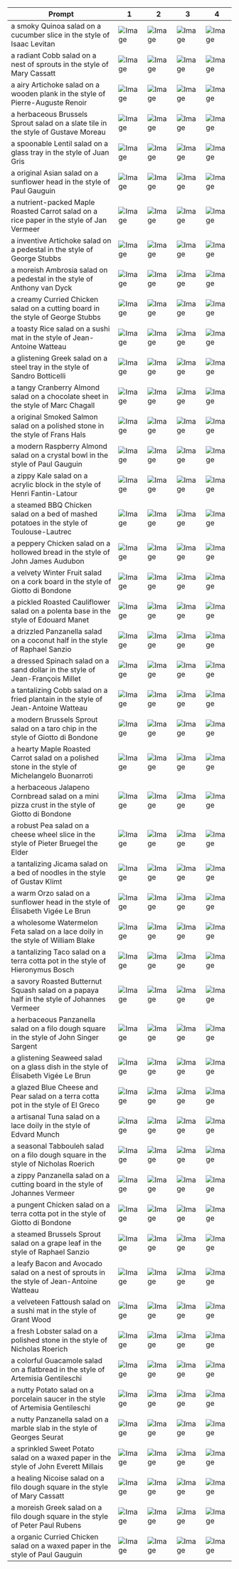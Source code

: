 | Prompt | 1 | 2 | 3 | 4 |
|-|-|-|-|-|
| a smoky Quinoa salad on a cucumber slice in the style of Isaac Levitan | ![Image](https://salad-benchmark-public-assets.s3.us-east-2.amazonaws.com/sdxl/f2cd3252-18a1-48d7-aaf6-52cb19a0bf09-0.jpg) | ![Image](https://salad-benchmark-public-assets.s3.us-east-2.amazonaws.com/sdxl/f2cd3252-18a1-48d7-aaf6-52cb19a0bf09-1.jpg) | ![Image](https://salad-benchmark-public-assets.s3.us-east-2.amazonaws.com/sdxl/f2cd3252-18a1-48d7-aaf6-52cb19a0bf09-2.jpg) | ![Image](https://salad-benchmark-public-assets.s3.us-east-2.amazonaws.com/sdxl/f2cd3252-18a1-48d7-aaf6-52cb19a0bf09-3.jpg) |
| a radiant Cobb salad on a nest of sprouts in the style of Mary Cassatt | ![Image](https://salad-benchmark-public-assets.s3.us-east-2.amazonaws.com/sdxl/36b9f48d-94d6-41f2-b794-18d98e2127df-0.jpg) | ![Image](https://salad-benchmark-public-assets.s3.us-east-2.amazonaws.com/sdxl/36b9f48d-94d6-41f2-b794-18d98e2127df-1.jpg) | ![Image](https://salad-benchmark-public-assets.s3.us-east-2.amazonaws.com/sdxl/36b9f48d-94d6-41f2-b794-18d98e2127df-2.jpg) | ![Image](https://salad-benchmark-public-assets.s3.us-east-2.amazonaws.com/sdxl/36b9f48d-94d6-41f2-b794-18d98e2127df-3.jpg) |
| a airy Artichoke salad on a wooden plank in the style of Pierre-Auguste Renoir | ![Image](https://salad-benchmark-public-assets.s3.us-east-2.amazonaws.com/sdxl/49f6fed6-a6df-49e1-a0c2-b5547b674ee6-0.jpg) | ![Image](https://salad-benchmark-public-assets.s3.us-east-2.amazonaws.com/sdxl/49f6fed6-a6df-49e1-a0c2-b5547b674ee6-1.jpg) | ![Image](https://salad-benchmark-public-assets.s3.us-east-2.amazonaws.com/sdxl/49f6fed6-a6df-49e1-a0c2-b5547b674ee6-2.jpg) | ![Image](https://salad-benchmark-public-assets.s3.us-east-2.amazonaws.com/sdxl/49f6fed6-a6df-49e1-a0c2-b5547b674ee6-3.jpg) |
| a herbaceous Brussels Sprout salad on a slate tile in the style of Gustave Moreau | ![Image](https://salad-benchmark-public-assets.s3.us-east-2.amazonaws.com/sdxl/92a1eb00-c3ea-430f-abf8-82528dc7b735-0.jpg) | ![Image](https://salad-benchmark-public-assets.s3.us-east-2.amazonaws.com/sdxl/92a1eb00-c3ea-430f-abf8-82528dc7b735-1.jpg) | ![Image](https://salad-benchmark-public-assets.s3.us-east-2.amazonaws.com/sdxl/92a1eb00-c3ea-430f-abf8-82528dc7b735-2.jpg) | ![Image](https://salad-benchmark-public-assets.s3.us-east-2.amazonaws.com/sdxl/92a1eb00-c3ea-430f-abf8-82528dc7b735-3.jpg) |
| a spoonable Lentil salad on a glass tray in the style of Juan Gris | ![Image](https://salad-benchmark-public-assets.s3.us-east-2.amazonaws.com/sdxl/f2f1e2a4-b794-47de-80c9-3284052d34a8-0.jpg) | ![Image](https://salad-benchmark-public-assets.s3.us-east-2.amazonaws.com/sdxl/f2f1e2a4-b794-47de-80c9-3284052d34a8-1.jpg) | ![Image](https://salad-benchmark-public-assets.s3.us-east-2.amazonaws.com/sdxl/f2f1e2a4-b794-47de-80c9-3284052d34a8-2.jpg) | ![Image](https://salad-benchmark-public-assets.s3.us-east-2.amazonaws.com/sdxl/f2f1e2a4-b794-47de-80c9-3284052d34a8-3.jpg) |
| a original Asian salad on a sunflower head in the style of Paul Gauguin | ![Image](https://salad-benchmark-public-assets.s3.us-east-2.amazonaws.com/sdxl/5ccf5a0f-d4e4-4707-b78f-00044ef1b086-0.jpg) | ![Image](https://salad-benchmark-public-assets.s3.us-east-2.amazonaws.com/sdxl/5ccf5a0f-d4e4-4707-b78f-00044ef1b086-1.jpg) | ![Image](https://salad-benchmark-public-assets.s3.us-east-2.amazonaws.com/sdxl/5ccf5a0f-d4e4-4707-b78f-00044ef1b086-2.jpg) | ![Image](https://salad-benchmark-public-assets.s3.us-east-2.amazonaws.com/sdxl/5ccf5a0f-d4e4-4707-b78f-00044ef1b086-3.jpg) |
| a nutrient-packed Maple Roasted Carrot salad on a rice paper in the style of Jan Vermeer | ![Image](https://salad-benchmark-public-assets.s3.us-east-2.amazonaws.com/sdxl/38dbbf38-09c9-49a1-8bf2-575f7f90d8e6-0.jpg) | ![Image](https://salad-benchmark-public-assets.s3.us-east-2.amazonaws.com/sdxl/38dbbf38-09c9-49a1-8bf2-575f7f90d8e6-1.jpg) | ![Image](https://salad-benchmark-public-assets.s3.us-east-2.amazonaws.com/sdxl/38dbbf38-09c9-49a1-8bf2-575f7f90d8e6-2.jpg) | ![Image](https://salad-benchmark-public-assets.s3.us-east-2.amazonaws.com/sdxl/38dbbf38-09c9-49a1-8bf2-575f7f90d8e6-3.jpg) |
| a inventive Artichoke salad on a pedestal in the style of George Stubbs | ![Image](https://salad-benchmark-public-assets.s3.us-east-2.amazonaws.com/sdxl/b4dd56ad-c5e2-4cdc-bd9f-6d1edd622968-0.jpg) | ![Image](https://salad-benchmark-public-assets.s3.us-east-2.amazonaws.com/sdxl/b4dd56ad-c5e2-4cdc-bd9f-6d1edd622968-1.jpg) | ![Image](https://salad-benchmark-public-assets.s3.us-east-2.amazonaws.com/sdxl/b4dd56ad-c5e2-4cdc-bd9f-6d1edd622968-2.jpg) | ![Image](https://salad-benchmark-public-assets.s3.us-east-2.amazonaws.com/sdxl/b4dd56ad-c5e2-4cdc-bd9f-6d1edd622968-3.jpg) |
| a moreish Ambrosia salad on a pedestal in the style of Anthony van Dyck | ![Image](https://salad-benchmark-public-assets.s3.us-east-2.amazonaws.com/sdxl/4c32c29f-a387-4ff3-8b47-4a57cf2945de-0.jpg) | ![Image](https://salad-benchmark-public-assets.s3.us-east-2.amazonaws.com/sdxl/4c32c29f-a387-4ff3-8b47-4a57cf2945de-1.jpg) | ![Image](https://salad-benchmark-public-assets.s3.us-east-2.amazonaws.com/sdxl/4c32c29f-a387-4ff3-8b47-4a57cf2945de-2.jpg) | ![Image](https://salad-benchmark-public-assets.s3.us-east-2.amazonaws.com/sdxl/4c32c29f-a387-4ff3-8b47-4a57cf2945de-3.jpg) |
| a creamy Curried Chicken salad on a cutting board in the style of George Stubbs | ![Image](https://salad-benchmark-public-assets.s3.us-east-2.amazonaws.com/sdxl/05c45f12-b654-4322-9a77-e713358e74f5-0.jpg) | ![Image](https://salad-benchmark-public-assets.s3.us-east-2.amazonaws.com/sdxl/05c45f12-b654-4322-9a77-e713358e74f5-1.jpg) | ![Image](https://salad-benchmark-public-assets.s3.us-east-2.amazonaws.com/sdxl/05c45f12-b654-4322-9a77-e713358e74f5-2.jpg) | ![Image](https://salad-benchmark-public-assets.s3.us-east-2.amazonaws.com/sdxl/05c45f12-b654-4322-9a77-e713358e74f5-3.jpg) |
| a toasty Rice salad on a sushi mat in the style of Jean-Antoine Watteau | ![Image](https://salad-benchmark-public-assets.s3.us-east-2.amazonaws.com/sdxl/360711d1-8fe6-4e89-b490-74318348128f-0.jpg) | ![Image](https://salad-benchmark-public-assets.s3.us-east-2.amazonaws.com/sdxl/360711d1-8fe6-4e89-b490-74318348128f-1.jpg) | ![Image](https://salad-benchmark-public-assets.s3.us-east-2.amazonaws.com/sdxl/360711d1-8fe6-4e89-b490-74318348128f-2.jpg) | ![Image](https://salad-benchmark-public-assets.s3.us-east-2.amazonaws.com/sdxl/360711d1-8fe6-4e89-b490-74318348128f-3.jpg) |
| a glistening Greek salad on a steel tray in the style of Sandro Botticelli | ![Image](https://salad-benchmark-public-assets.s3.us-east-2.amazonaws.com/sdxl/730e305e-0241-425a-9646-9272c95aac1f-0.jpg) | ![Image](https://salad-benchmark-public-assets.s3.us-east-2.amazonaws.com/sdxl/730e305e-0241-425a-9646-9272c95aac1f-1.jpg) | ![Image](https://salad-benchmark-public-assets.s3.us-east-2.amazonaws.com/sdxl/730e305e-0241-425a-9646-9272c95aac1f-2.jpg) | ![Image](https://salad-benchmark-public-assets.s3.us-east-2.amazonaws.com/sdxl/730e305e-0241-425a-9646-9272c95aac1f-3.jpg) |
| a tangy Cranberry Almond salad on a chocolate sheet in the style of Marc Chagall | ![Image](https://salad-benchmark-public-assets.s3.us-east-2.amazonaws.com/sdxl/7ca11194-b99e-4009-aa86-8c15d94bf3af-0.jpg) | ![Image](https://salad-benchmark-public-assets.s3.us-east-2.amazonaws.com/sdxl/7ca11194-b99e-4009-aa86-8c15d94bf3af-1.jpg) | ![Image](https://salad-benchmark-public-assets.s3.us-east-2.amazonaws.com/sdxl/7ca11194-b99e-4009-aa86-8c15d94bf3af-2.jpg) | ![Image](https://salad-benchmark-public-assets.s3.us-east-2.amazonaws.com/sdxl/7ca11194-b99e-4009-aa86-8c15d94bf3af-3.jpg) |
| a original Smoked Salmon salad on a polished stone in the style of Frans Hals | ![Image](https://salad-benchmark-public-assets.s3.us-east-2.amazonaws.com/sdxl/7b47f5cf-fde5-4cff-a2bf-4dae443bfec2-0.jpg) | ![Image](https://salad-benchmark-public-assets.s3.us-east-2.amazonaws.com/sdxl/7b47f5cf-fde5-4cff-a2bf-4dae443bfec2-1.jpg) | ![Image](https://salad-benchmark-public-assets.s3.us-east-2.amazonaws.com/sdxl/7b47f5cf-fde5-4cff-a2bf-4dae443bfec2-2.jpg) | ![Image](https://salad-benchmark-public-assets.s3.us-east-2.amazonaws.com/sdxl/7b47f5cf-fde5-4cff-a2bf-4dae443bfec2-3.jpg) |
| a modern Raspberry Almond salad on a crystal bowl in the style of Paul Gauguin | ![Image](https://salad-benchmark-public-assets.s3.us-east-2.amazonaws.com/sdxl/1a5d4a61-df30-4ea6-a2d0-e8a9f0d69d6e-0.jpg) | ![Image](https://salad-benchmark-public-assets.s3.us-east-2.amazonaws.com/sdxl/1a5d4a61-df30-4ea6-a2d0-e8a9f0d69d6e-1.jpg) | ![Image](https://salad-benchmark-public-assets.s3.us-east-2.amazonaws.com/sdxl/1a5d4a61-df30-4ea6-a2d0-e8a9f0d69d6e-2.jpg) | ![Image](https://salad-benchmark-public-assets.s3.us-east-2.amazonaws.com/sdxl/1a5d4a61-df30-4ea6-a2d0-e8a9f0d69d6e-3.jpg) |
| a zippy Kale salad on a acrylic block in the style of Henri Fantin-Latour | ![Image](https://salad-benchmark-public-assets.s3.us-east-2.amazonaws.com/sdxl/a81cd9da-2840-4fa3-9f14-beab33b7b9bc-0.jpg) | ![Image](https://salad-benchmark-public-assets.s3.us-east-2.amazonaws.com/sdxl/a81cd9da-2840-4fa3-9f14-beab33b7b9bc-1.jpg) | ![Image](https://salad-benchmark-public-assets.s3.us-east-2.amazonaws.com/sdxl/a81cd9da-2840-4fa3-9f14-beab33b7b9bc-2.jpg) | ![Image](https://salad-benchmark-public-assets.s3.us-east-2.amazonaws.com/sdxl/a81cd9da-2840-4fa3-9f14-beab33b7b9bc-3.jpg) |
| a steamed BBQ Chicken salad on a bed of mashed potatoes in the style of Toulouse-Lautrec | ![Image](https://salad-benchmark-public-assets.s3.us-east-2.amazonaws.com/sdxl/da69e7eb-ec74-4b18-8884-63e530efd13b-0.jpg) | ![Image](https://salad-benchmark-public-assets.s3.us-east-2.amazonaws.com/sdxl/da69e7eb-ec74-4b18-8884-63e530efd13b-1.jpg) | ![Image](https://salad-benchmark-public-assets.s3.us-east-2.amazonaws.com/sdxl/da69e7eb-ec74-4b18-8884-63e530efd13b-2.jpg) | ![Image](https://salad-benchmark-public-assets.s3.us-east-2.amazonaws.com/sdxl/da69e7eb-ec74-4b18-8884-63e530efd13b-3.jpg) |
| a peppery Chicken salad on a hollowed bread in the style of John James Audubon | ![Image](https://salad-benchmark-public-assets.s3.us-east-2.amazonaws.com/sdxl/0024baba-b722-47b8-bc19-cb56f249e998-0.jpg) | ![Image](https://salad-benchmark-public-assets.s3.us-east-2.amazonaws.com/sdxl/0024baba-b722-47b8-bc19-cb56f249e998-1.jpg) | ![Image](https://salad-benchmark-public-assets.s3.us-east-2.amazonaws.com/sdxl/0024baba-b722-47b8-bc19-cb56f249e998-2.jpg) | ![Image](https://salad-benchmark-public-assets.s3.us-east-2.amazonaws.com/sdxl/0024baba-b722-47b8-bc19-cb56f249e998-3.jpg) |
| a velvety Winter Fruit salad on a cork board in the style of Giotto di Bondone | ![Image](https://salad-benchmark-public-assets.s3.us-east-2.amazonaws.com/sdxl/e522b23f-90a3-43ed-bd48-001ebbe96178-0.jpg) | ![Image](https://salad-benchmark-public-assets.s3.us-east-2.amazonaws.com/sdxl/e522b23f-90a3-43ed-bd48-001ebbe96178-1.jpg) | ![Image](https://salad-benchmark-public-assets.s3.us-east-2.amazonaws.com/sdxl/e522b23f-90a3-43ed-bd48-001ebbe96178-2.jpg) | ![Image](https://salad-benchmark-public-assets.s3.us-east-2.amazonaws.com/sdxl/e522b23f-90a3-43ed-bd48-001ebbe96178-3.jpg) |
| a pickled Roasted Cauliflower salad on a polenta base in the style of Edouard Manet | ![Image](https://salad-benchmark-public-assets.s3.us-east-2.amazonaws.com/sdxl/20678647-dfd3-44d8-9bf9-4543ac5b81c4-0.jpg) | ![Image](https://salad-benchmark-public-assets.s3.us-east-2.amazonaws.com/sdxl/20678647-dfd3-44d8-9bf9-4543ac5b81c4-1.jpg) | ![Image](https://salad-benchmark-public-assets.s3.us-east-2.amazonaws.com/sdxl/20678647-dfd3-44d8-9bf9-4543ac5b81c4-2.jpg) | ![Image](https://salad-benchmark-public-assets.s3.us-east-2.amazonaws.com/sdxl/20678647-dfd3-44d8-9bf9-4543ac5b81c4-3.jpg) |
| a drizzled Panzanella salad on a coconut half in the style of Raphael Sanzio | ![Image](https://salad-benchmark-public-assets.s3.us-east-2.amazonaws.com/sdxl/740238b3-d5e2-4b54-9866-cac8f28cd404-0.jpg) | ![Image](https://salad-benchmark-public-assets.s3.us-east-2.amazonaws.com/sdxl/740238b3-d5e2-4b54-9866-cac8f28cd404-1.jpg) | ![Image](https://salad-benchmark-public-assets.s3.us-east-2.amazonaws.com/sdxl/740238b3-d5e2-4b54-9866-cac8f28cd404-2.jpg) | ![Image](https://salad-benchmark-public-assets.s3.us-east-2.amazonaws.com/sdxl/740238b3-d5e2-4b54-9866-cac8f28cd404-3.jpg) |
| a dressed Spinach salad on a sand dollar in the style of Jean-François Millet | ![Image](https://salad-benchmark-public-assets.s3.us-east-2.amazonaws.com/sdxl/2885e169-bddf-4c78-a8ee-c6626c6c45d4-0.jpg) | ![Image](https://salad-benchmark-public-assets.s3.us-east-2.amazonaws.com/sdxl/2885e169-bddf-4c78-a8ee-c6626c6c45d4-1.jpg) | ![Image](https://salad-benchmark-public-assets.s3.us-east-2.amazonaws.com/sdxl/2885e169-bddf-4c78-a8ee-c6626c6c45d4-2.jpg) | ![Image](https://salad-benchmark-public-assets.s3.us-east-2.amazonaws.com/sdxl/2885e169-bddf-4c78-a8ee-c6626c6c45d4-3.jpg) |
| a tantalizing Cobb salad on a fried plantain in the style of Jean-Antoine Watteau | ![Image](https://salad-benchmark-public-assets.s3.us-east-2.amazonaws.com/sdxl/706eb451-0f85-4778-9910-ba929f323f25-0.jpg) | ![Image](https://salad-benchmark-public-assets.s3.us-east-2.amazonaws.com/sdxl/706eb451-0f85-4778-9910-ba929f323f25-1.jpg) | ![Image](https://salad-benchmark-public-assets.s3.us-east-2.amazonaws.com/sdxl/706eb451-0f85-4778-9910-ba929f323f25-2.jpg) | ![Image](https://salad-benchmark-public-assets.s3.us-east-2.amazonaws.com/sdxl/706eb451-0f85-4778-9910-ba929f323f25-3.jpg) |
| a modern Brussels Sprout salad on a taro chip in the style of Giotto di Bondone | ![Image](https://salad-benchmark-public-assets.s3.us-east-2.amazonaws.com/sdxl/b1dae6ee-9d90-40f1-a282-7dec27d659df-0.jpg) | ![Image](https://salad-benchmark-public-assets.s3.us-east-2.amazonaws.com/sdxl/b1dae6ee-9d90-40f1-a282-7dec27d659df-1.jpg) | ![Image](https://salad-benchmark-public-assets.s3.us-east-2.amazonaws.com/sdxl/b1dae6ee-9d90-40f1-a282-7dec27d659df-2.jpg) | ![Image](https://salad-benchmark-public-assets.s3.us-east-2.amazonaws.com/sdxl/b1dae6ee-9d90-40f1-a282-7dec27d659df-3.jpg) |
| a hearty Maple Roasted Carrot salad on a polished stone in the style of Michelangelo Buonarroti | ![Image](https://salad-benchmark-public-assets.s3.us-east-2.amazonaws.com/sdxl/169af9ab-534b-45d8-96ad-9ba3c6adf149-0.jpg) | ![Image](https://salad-benchmark-public-assets.s3.us-east-2.amazonaws.com/sdxl/169af9ab-534b-45d8-96ad-9ba3c6adf149-1.jpg) | ![Image](https://salad-benchmark-public-assets.s3.us-east-2.amazonaws.com/sdxl/169af9ab-534b-45d8-96ad-9ba3c6adf149-2.jpg) | ![Image](https://salad-benchmark-public-assets.s3.us-east-2.amazonaws.com/sdxl/169af9ab-534b-45d8-96ad-9ba3c6adf149-3.jpg) |
| a herbaceous Jalapeno Cornbread salad on a mini pizza crust in the style of Giotto di Bondone | ![Image](https://salad-benchmark-public-assets.s3.us-east-2.amazonaws.com/sdxl/50fb182a-478e-43b0-a727-7b17db1c129e-0.jpg) | ![Image](https://salad-benchmark-public-assets.s3.us-east-2.amazonaws.com/sdxl/50fb182a-478e-43b0-a727-7b17db1c129e-1.jpg) | ![Image](https://salad-benchmark-public-assets.s3.us-east-2.amazonaws.com/sdxl/50fb182a-478e-43b0-a727-7b17db1c129e-2.jpg) | ![Image](https://salad-benchmark-public-assets.s3.us-east-2.amazonaws.com/sdxl/50fb182a-478e-43b0-a727-7b17db1c129e-3.jpg) |
| a robust Pea salad on a cheese wheel slice in the style of Pieter Bruegel the Elder | ![Image](https://salad-benchmark-public-assets.s3.us-east-2.amazonaws.com/sdxl/66025fdc-63e3-4771-a754-c6f12ec15adb-0.jpg) | ![Image](https://salad-benchmark-public-assets.s3.us-east-2.amazonaws.com/sdxl/66025fdc-63e3-4771-a754-c6f12ec15adb-1.jpg) | ![Image](https://salad-benchmark-public-assets.s3.us-east-2.amazonaws.com/sdxl/66025fdc-63e3-4771-a754-c6f12ec15adb-2.jpg) | ![Image](https://salad-benchmark-public-assets.s3.us-east-2.amazonaws.com/sdxl/66025fdc-63e3-4771-a754-c6f12ec15adb-3.jpg) |
| a tantalizing Jicama salad on a bed of noodles in the style of Gustav Klimt | ![Image](https://salad-benchmark-public-assets.s3.us-east-2.amazonaws.com/sdxl/a4145d5e-f965-4313-95c9-b6df89b9a602-0.jpg) | ![Image](https://salad-benchmark-public-assets.s3.us-east-2.amazonaws.com/sdxl/a4145d5e-f965-4313-95c9-b6df89b9a602-1.jpg) | ![Image](https://salad-benchmark-public-assets.s3.us-east-2.amazonaws.com/sdxl/a4145d5e-f965-4313-95c9-b6df89b9a602-2.jpg) | ![Image](https://salad-benchmark-public-assets.s3.us-east-2.amazonaws.com/sdxl/a4145d5e-f965-4313-95c9-b6df89b9a602-3.jpg) |
| a warm Orzo salad on a sunflower head in the style of Élisabeth Vigée Le Brun | ![Image](https://salad-benchmark-public-assets.s3.us-east-2.amazonaws.com/sdxl/e2a1322b-027d-4fad-adbf-75410587380f-0.jpg) | ![Image](https://salad-benchmark-public-assets.s3.us-east-2.amazonaws.com/sdxl/e2a1322b-027d-4fad-adbf-75410587380f-1.jpg) | ![Image](https://salad-benchmark-public-assets.s3.us-east-2.amazonaws.com/sdxl/e2a1322b-027d-4fad-adbf-75410587380f-2.jpg) | ![Image](https://salad-benchmark-public-assets.s3.us-east-2.amazonaws.com/sdxl/e2a1322b-027d-4fad-adbf-75410587380f-3.jpg) |
| a wholesome Watermelon Feta salad on a lace doily in the style of William Blake | ![Image](https://salad-benchmark-public-assets.s3.us-east-2.amazonaws.com/sdxl/029d2265-992e-40d9-9579-e1ba65615488-0.jpg) | ![Image](https://salad-benchmark-public-assets.s3.us-east-2.amazonaws.com/sdxl/029d2265-992e-40d9-9579-e1ba65615488-1.jpg) | ![Image](https://salad-benchmark-public-assets.s3.us-east-2.amazonaws.com/sdxl/029d2265-992e-40d9-9579-e1ba65615488-2.jpg) | ![Image](https://salad-benchmark-public-assets.s3.us-east-2.amazonaws.com/sdxl/029d2265-992e-40d9-9579-e1ba65615488-3.jpg) |
| a tantalizing Taco salad on a terra cotta pot in the style of Hieronymus Bosch | ![Image](https://salad-benchmark-public-assets.s3.us-east-2.amazonaws.com/sdxl/004c1538-4e92-4b21-8aa5-9b509ed3ac79-0.jpg) | ![Image](https://salad-benchmark-public-assets.s3.us-east-2.amazonaws.com/sdxl/004c1538-4e92-4b21-8aa5-9b509ed3ac79-1.jpg) | ![Image](https://salad-benchmark-public-assets.s3.us-east-2.amazonaws.com/sdxl/004c1538-4e92-4b21-8aa5-9b509ed3ac79-2.jpg) | ![Image](https://salad-benchmark-public-assets.s3.us-east-2.amazonaws.com/sdxl/004c1538-4e92-4b21-8aa5-9b509ed3ac79-3.jpg) |
| a savory Roasted Butternut Squash salad on a papaya half in the style of Johannes Vermeer | ![Image](https://salad-benchmark-public-assets.s3.us-east-2.amazonaws.com/sdxl/4965e063-ac5d-49b5-81d4-dedc31c95faf-0.jpg) | ![Image](https://salad-benchmark-public-assets.s3.us-east-2.amazonaws.com/sdxl/4965e063-ac5d-49b5-81d4-dedc31c95faf-1.jpg) | ![Image](https://salad-benchmark-public-assets.s3.us-east-2.amazonaws.com/sdxl/4965e063-ac5d-49b5-81d4-dedc31c95faf-2.jpg) | ![Image](https://salad-benchmark-public-assets.s3.us-east-2.amazonaws.com/sdxl/4965e063-ac5d-49b5-81d4-dedc31c95faf-3.jpg) |
| a herbaceous Panzanella salad on a filo dough square in the style of John Singer Sargent | ![Image](https://salad-benchmark-public-assets.s3.us-east-2.amazonaws.com/sdxl/8d7d214b-c6bc-4136-a66a-d66e8bc88f08-0.jpg) | ![Image](https://salad-benchmark-public-assets.s3.us-east-2.amazonaws.com/sdxl/8d7d214b-c6bc-4136-a66a-d66e8bc88f08-1.jpg) | ![Image](https://salad-benchmark-public-assets.s3.us-east-2.amazonaws.com/sdxl/8d7d214b-c6bc-4136-a66a-d66e8bc88f08-2.jpg) | ![Image](https://salad-benchmark-public-assets.s3.us-east-2.amazonaws.com/sdxl/8d7d214b-c6bc-4136-a66a-d66e8bc88f08-3.jpg) |
| a glistening Seaweed salad on a glass dish in the style of Élisabeth Vigée Le Brun | ![Image](https://salad-benchmark-public-assets.s3.us-east-2.amazonaws.com/sdxl/9e27d8b6-3d49-43f6-ba55-19eafed52dbd-0.jpg) | ![Image](https://salad-benchmark-public-assets.s3.us-east-2.amazonaws.com/sdxl/9e27d8b6-3d49-43f6-ba55-19eafed52dbd-1.jpg) | ![Image](https://salad-benchmark-public-assets.s3.us-east-2.amazonaws.com/sdxl/9e27d8b6-3d49-43f6-ba55-19eafed52dbd-2.jpg) | ![Image](https://salad-benchmark-public-assets.s3.us-east-2.amazonaws.com/sdxl/9e27d8b6-3d49-43f6-ba55-19eafed52dbd-3.jpg) |
| a glazed Blue Cheese and Pear salad on a terra cotta pot in the style of El Greco | ![Image](https://salad-benchmark-public-assets.s3.us-east-2.amazonaws.com/sdxl/034347ba-6363-4d06-91d2-23f9d8117a6f-0.jpg) | ![Image](https://salad-benchmark-public-assets.s3.us-east-2.amazonaws.com/sdxl/034347ba-6363-4d06-91d2-23f9d8117a6f-1.jpg) | ![Image](https://salad-benchmark-public-assets.s3.us-east-2.amazonaws.com/sdxl/034347ba-6363-4d06-91d2-23f9d8117a6f-2.jpg) | ![Image](https://salad-benchmark-public-assets.s3.us-east-2.amazonaws.com/sdxl/034347ba-6363-4d06-91d2-23f9d8117a6f-3.jpg) |
| a artisanal Tuna salad on a lace doily in the style of Edvard Munch | ![Image](https://salad-benchmark-public-assets.s3.us-east-2.amazonaws.com/sdxl/776ec2da-6603-4619-ab8e-c01211a4edb9-0.jpg) | ![Image](https://salad-benchmark-public-assets.s3.us-east-2.amazonaws.com/sdxl/776ec2da-6603-4619-ab8e-c01211a4edb9-1.jpg) | ![Image](https://salad-benchmark-public-assets.s3.us-east-2.amazonaws.com/sdxl/776ec2da-6603-4619-ab8e-c01211a4edb9-2.jpg) | ![Image](https://salad-benchmark-public-assets.s3.us-east-2.amazonaws.com/sdxl/776ec2da-6603-4619-ab8e-c01211a4edb9-3.jpg) |
| a seasonal Tabbouleh salad on a filo dough square in the style of Nicholas Roerich | ![Image](https://salad-benchmark-public-assets.s3.us-east-2.amazonaws.com/sdxl/3e898d30-6632-46cf-b3cf-0316787c3355-0.jpg) | ![Image](https://salad-benchmark-public-assets.s3.us-east-2.amazonaws.com/sdxl/3e898d30-6632-46cf-b3cf-0316787c3355-1.jpg) | ![Image](https://salad-benchmark-public-assets.s3.us-east-2.amazonaws.com/sdxl/3e898d30-6632-46cf-b3cf-0316787c3355-2.jpg) | ![Image](https://salad-benchmark-public-assets.s3.us-east-2.amazonaws.com/sdxl/3e898d30-6632-46cf-b3cf-0316787c3355-3.jpg) |
| a zippy Panzanella salad on a cutting board in the style of Johannes Vermeer | ![Image](https://salad-benchmark-public-assets.s3.us-east-2.amazonaws.com/sdxl/ae04f9ba-3e13-47d3-b68e-2056c22c0091-0.jpg) | ![Image](https://salad-benchmark-public-assets.s3.us-east-2.amazonaws.com/sdxl/ae04f9ba-3e13-47d3-b68e-2056c22c0091-1.jpg) | ![Image](https://salad-benchmark-public-assets.s3.us-east-2.amazonaws.com/sdxl/ae04f9ba-3e13-47d3-b68e-2056c22c0091-2.jpg) | ![Image](https://salad-benchmark-public-assets.s3.us-east-2.amazonaws.com/sdxl/ae04f9ba-3e13-47d3-b68e-2056c22c0091-3.jpg) |
| a pungent Chicken salad on a terra cotta pot in the style of Giotto di Bondone | ![Image](https://salad-benchmark-public-assets.s3.us-east-2.amazonaws.com/sdxl/3993b175-9f07-42cd-9a8f-ff14fbf93fb4-0.jpg) | ![Image](https://salad-benchmark-public-assets.s3.us-east-2.amazonaws.com/sdxl/3993b175-9f07-42cd-9a8f-ff14fbf93fb4-1.jpg) | ![Image](https://salad-benchmark-public-assets.s3.us-east-2.amazonaws.com/sdxl/3993b175-9f07-42cd-9a8f-ff14fbf93fb4-2.jpg) | ![Image](https://salad-benchmark-public-assets.s3.us-east-2.amazonaws.com/sdxl/3993b175-9f07-42cd-9a8f-ff14fbf93fb4-3.jpg) |
| a steamed Brussels Sprout salad on a grape leaf in the style of Raphael Sanzio | ![Image](https://salad-benchmark-public-assets.s3.us-east-2.amazonaws.com/sdxl/0c4699c2-8d6a-43a1-af3a-dc525f947eb3-0.jpg) | ![Image](https://salad-benchmark-public-assets.s3.us-east-2.amazonaws.com/sdxl/0c4699c2-8d6a-43a1-af3a-dc525f947eb3-1.jpg) | ![Image](https://salad-benchmark-public-assets.s3.us-east-2.amazonaws.com/sdxl/0c4699c2-8d6a-43a1-af3a-dc525f947eb3-2.jpg) | ![Image](https://salad-benchmark-public-assets.s3.us-east-2.amazonaws.com/sdxl/0c4699c2-8d6a-43a1-af3a-dc525f947eb3-3.jpg) |
| a leafy Bacon and Avocado salad on a nest of sprouts in the style of Jean-Antoine Watteau | ![Image](https://salad-benchmark-public-assets.s3.us-east-2.amazonaws.com/sdxl/d06d6b48-44d7-42b9-991e-a651d86468e0-0.jpg) | ![Image](https://salad-benchmark-public-assets.s3.us-east-2.amazonaws.com/sdxl/d06d6b48-44d7-42b9-991e-a651d86468e0-1.jpg) | ![Image](https://salad-benchmark-public-assets.s3.us-east-2.amazonaws.com/sdxl/d06d6b48-44d7-42b9-991e-a651d86468e0-2.jpg) | ![Image](https://salad-benchmark-public-assets.s3.us-east-2.amazonaws.com/sdxl/d06d6b48-44d7-42b9-991e-a651d86468e0-3.jpg) |
| a velveteen Fattoush salad on a sushi mat in the style of Grant Wood | ![Image](https://salad-benchmark-public-assets.s3.us-east-2.amazonaws.com/sdxl/8a1e629b-4acd-45dc-a7fd-abb3903d7cba-0.jpg) | ![Image](https://salad-benchmark-public-assets.s3.us-east-2.amazonaws.com/sdxl/8a1e629b-4acd-45dc-a7fd-abb3903d7cba-1.jpg) | ![Image](https://salad-benchmark-public-assets.s3.us-east-2.amazonaws.com/sdxl/8a1e629b-4acd-45dc-a7fd-abb3903d7cba-2.jpg) | ![Image](https://salad-benchmark-public-assets.s3.us-east-2.amazonaws.com/sdxl/8a1e629b-4acd-45dc-a7fd-abb3903d7cba-3.jpg) |
| a fresh Lobster salad on a polished stone in the style of Nicholas Roerich | ![Image](https://salad-benchmark-public-assets.s3.us-east-2.amazonaws.com/sdxl/46d9409a-4495-41ef-a8ad-99fe9faad044-0.jpg) | ![Image](https://salad-benchmark-public-assets.s3.us-east-2.amazonaws.com/sdxl/46d9409a-4495-41ef-a8ad-99fe9faad044-1.jpg) | ![Image](https://salad-benchmark-public-assets.s3.us-east-2.amazonaws.com/sdxl/46d9409a-4495-41ef-a8ad-99fe9faad044-2.jpg) | ![Image](https://salad-benchmark-public-assets.s3.us-east-2.amazonaws.com/sdxl/46d9409a-4495-41ef-a8ad-99fe9faad044-3.jpg) |
| a colorful Guacamole salad on a flatbread in the style of Artemisia Gentileschi | ![Image](https://salad-benchmark-public-assets.s3.us-east-2.amazonaws.com/sdxl/75f7ea76-2212-4002-91fe-4555b8400599-0.jpg) | ![Image](https://salad-benchmark-public-assets.s3.us-east-2.amazonaws.com/sdxl/75f7ea76-2212-4002-91fe-4555b8400599-1.jpg) | ![Image](https://salad-benchmark-public-assets.s3.us-east-2.amazonaws.com/sdxl/75f7ea76-2212-4002-91fe-4555b8400599-2.jpg) | ![Image](https://salad-benchmark-public-assets.s3.us-east-2.amazonaws.com/sdxl/75f7ea76-2212-4002-91fe-4555b8400599-3.jpg) |
| a nutty Potato salad on a porcelain saucer in the style of Artemisia Gentileschi | ![Image](https://salad-benchmark-public-assets.s3.us-east-2.amazonaws.com/sdxl/36870bd0-0f85-42ab-8fa4-0b2afc0147b6-0.jpg) | ![Image](https://salad-benchmark-public-assets.s3.us-east-2.amazonaws.com/sdxl/36870bd0-0f85-42ab-8fa4-0b2afc0147b6-1.jpg) | ![Image](https://salad-benchmark-public-assets.s3.us-east-2.amazonaws.com/sdxl/36870bd0-0f85-42ab-8fa4-0b2afc0147b6-2.jpg) | ![Image](https://salad-benchmark-public-assets.s3.us-east-2.amazonaws.com/sdxl/36870bd0-0f85-42ab-8fa4-0b2afc0147b6-3.jpg) |
| a nutty Panzanella salad on a marble slab in the style of Georges Seurat | ![Image](https://salad-benchmark-public-assets.s3.us-east-2.amazonaws.com/sdxl/a4d82150-7c3a-4d02-bcd6-fe7a47c0f770-0.jpg) | ![Image](https://salad-benchmark-public-assets.s3.us-east-2.amazonaws.com/sdxl/a4d82150-7c3a-4d02-bcd6-fe7a47c0f770-1.jpg) | ![Image](https://salad-benchmark-public-assets.s3.us-east-2.amazonaws.com/sdxl/a4d82150-7c3a-4d02-bcd6-fe7a47c0f770-2.jpg) | ![Image](https://salad-benchmark-public-assets.s3.us-east-2.amazonaws.com/sdxl/a4d82150-7c3a-4d02-bcd6-fe7a47c0f770-3.jpg) |
| a sprinkled Sweet Potato salad on a waxed paper in the style of John Everett Millais | ![Image](https://salad-benchmark-public-assets.s3.us-east-2.amazonaws.com/sdxl/aee54153-38f6-4a99-a5da-823fe9320161-0.jpg) | ![Image](https://salad-benchmark-public-assets.s3.us-east-2.amazonaws.com/sdxl/aee54153-38f6-4a99-a5da-823fe9320161-1.jpg) | ![Image](https://salad-benchmark-public-assets.s3.us-east-2.amazonaws.com/sdxl/aee54153-38f6-4a99-a5da-823fe9320161-2.jpg) | ![Image](https://salad-benchmark-public-assets.s3.us-east-2.amazonaws.com/sdxl/aee54153-38f6-4a99-a5da-823fe9320161-3.jpg) |
| a healing Nicoise salad on a filo dough square in the style of Mary Cassatt | ![Image](https://salad-benchmark-public-assets.s3.us-east-2.amazonaws.com/sdxl/78c921c7-4896-49f1-a25c-56866a89c678-0.jpg) | ![Image](https://salad-benchmark-public-assets.s3.us-east-2.amazonaws.com/sdxl/78c921c7-4896-49f1-a25c-56866a89c678-1.jpg) | ![Image](https://salad-benchmark-public-assets.s3.us-east-2.amazonaws.com/sdxl/78c921c7-4896-49f1-a25c-56866a89c678-2.jpg) | ![Image](https://salad-benchmark-public-assets.s3.us-east-2.amazonaws.com/sdxl/78c921c7-4896-49f1-a25c-56866a89c678-3.jpg) |
| a moreish Greek salad on a filo dough square in the style of Peter Paul Rubens | ![Image](https://salad-benchmark-public-assets.s3.us-east-2.amazonaws.com/sdxl/ee93bb37-64f5-422c-9ab5-0a947029d08f-0.jpg) | ![Image](https://salad-benchmark-public-assets.s3.us-east-2.amazonaws.com/sdxl/ee93bb37-64f5-422c-9ab5-0a947029d08f-1.jpg) | ![Image](https://salad-benchmark-public-assets.s3.us-east-2.amazonaws.com/sdxl/ee93bb37-64f5-422c-9ab5-0a947029d08f-2.jpg) | ![Image](https://salad-benchmark-public-assets.s3.us-east-2.amazonaws.com/sdxl/ee93bb37-64f5-422c-9ab5-0a947029d08f-3.jpg) |
| a organic Curried Chicken salad on a waxed paper in the style of Paul Gauguin | ![Image](https://salad-benchmark-public-assets.s3.us-east-2.amazonaws.com/sdxl/d1f247cc-bb43-4fc0-b7c2-db51da433ac9-0.jpg) | ![Image](https://salad-benchmark-public-assets.s3.us-east-2.amazonaws.com/sdxl/d1f247cc-bb43-4fc0-b7c2-db51da433ac9-1.jpg) | ![Image](https://salad-benchmark-public-assets.s3.us-east-2.amazonaws.com/sdxl/d1f247cc-bb43-4fc0-b7c2-db51da433ac9-2.jpg) | ![Image](https://salad-benchmark-public-assets.s3.us-east-2.amazonaws.com/sdxl/d1f247cc-bb43-4fc0-b7c2-db51da433ac9-3.jpg) |
